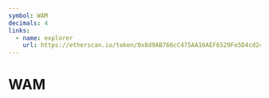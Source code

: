 ```yaml
---
symbol: WAM
decimals: 4
links:
  - name: explorer
    url: https://etherscan.io/token/0x8d9AB766cC475AA16AEF6529Fe5D4cd2c7ccFc98
---
```


# WAM
